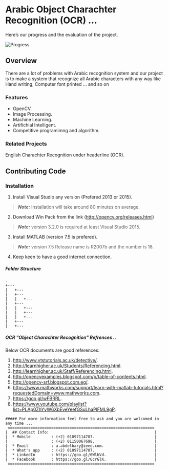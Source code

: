 # Arabic Object Charachter Recognition (OCR) ...
Here’s our progress and the evaluation of the project.

![Progress](http://progressed.io/bar/05)

## Overview
There are a lot of problems with Arabic recognition system and our project is to make a system that recognize all Arabic characters with any way like Hand writing, Computer font printed ... and so on


### Features
 * OpenCV.
 * Image Processing.
 * Machine Learning.
 * Artifichial Intelligent.
 * Competitive programimng and algorithm.

### Related Projects
English Charachter Recognition under headerline (OCR).

## Contributing Code

### Installation



1. Install Visual Studio any version (Prefered 2013 or 2015).
> ***Note:*** Installation will take around 80 minutes on average.

2. Download Win Pack from the link (http://opencv.org/releases.html)
> ***Note:*** version 3.2.0 is required at least Visual Studio 2015.

3. Install MATLAB (version 7.5 is prefered).  
> ***Note:*** version 7.5 Release name is R2007b and the number is 18.

4. Keep keen to have a good internet connection.

##### Folder Structure

```
.
+---
|   +---
|   +---
|   |   +---
|   +---
|   |   +---
|   |   +---
|   |   +---
|   +---
|   +---

```



##### OCR "Object Charachter Recognition" Refrences ..

Below OCR documents are good references:
1. http://www.vtstutorials.ac.uk/detective/.
2. http://learnhigher.ac.uk/Students/Referencing.html.
3. http://learnhigher.ac.uk/Staff/Referencing.html.
4. http://opencvexamples.blogspot.com/p/table-of-contents.html.
5. http://opencv-srf.blogspot.com.eg/.
6. https://www.mathworks.com/support/learn-with-matlab-tutorials.html?requestedDomain=www.mathworks.com.
7. https://goo.gl/wFBRRL.
8. https://www.youtube.com/playlist?list=PLAp0ZhYvW6XbEveYeefGSuLhaPlFML9gP.



```
##### For more information feel free to ask and you are welcomed in any time ...
 ================================================================
|  ## Contact Info:                                              |
|  * Mobile         : (+2) 01097114787.                          |
|                   : (+2) 01150067698.                          |
|  * Email          : a.abdelbary@ieee.com.                      |
|  * What's app     : (+2) 01097114787.                          |
|  * LinkedIn       : https://goo.gl/6WlbVd.                     |
|  * Facebook       : https://goo.gl/GcrGlK.                     |
 ================================================================
 ```
